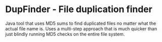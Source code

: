 # DupFinder - File duplication finder
Java tool that uses MD5 sums to find duplicated files no matter what the actual file name is.
Uses a multi-step approach that is much quicker than just blindly running MD5 checks on the entire file system.
